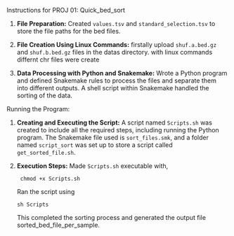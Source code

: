 Instructions for PROJ 01: Quick_bed_sort

1. **File Preparation:**
    Created `values.tsv` and `standard_selection.tsv` to store the file paths for the bed files.

2. **File Creation Using Linux Commands:**
    firstally upload `shuf.a.bed.gz` and `shuf.b.bed.gz` files in the datas directory.
    with linux commands differnt chr files were create

3. **Data Processing with Python and Snakemake:**
   Wrote a Python program and defined Snakemake rules to process the files and separate them into different outputs.
   A shell script within Snakemake handled the sorting of the data.
     
Running the Program:

1. **Creating and Executing the Script:**
    A script named `Scripts.sh` was created to include all the required steps, including running the Python program.
    The Snakemake file used is `sort_files.smk`, and a folder named `script_sort` was set up to store a script called `get_sorted_file.sh`.

2. **Execution Steps:**
    Made `Scripts.sh` executable with,
   ```
    chmod +x Scripts.sh
   ```

    Ran the script using 
    
   ```
   sh Scripts
   ```
   This completed the sorting process and generated the output file sorted_bed_file_per_sample.


